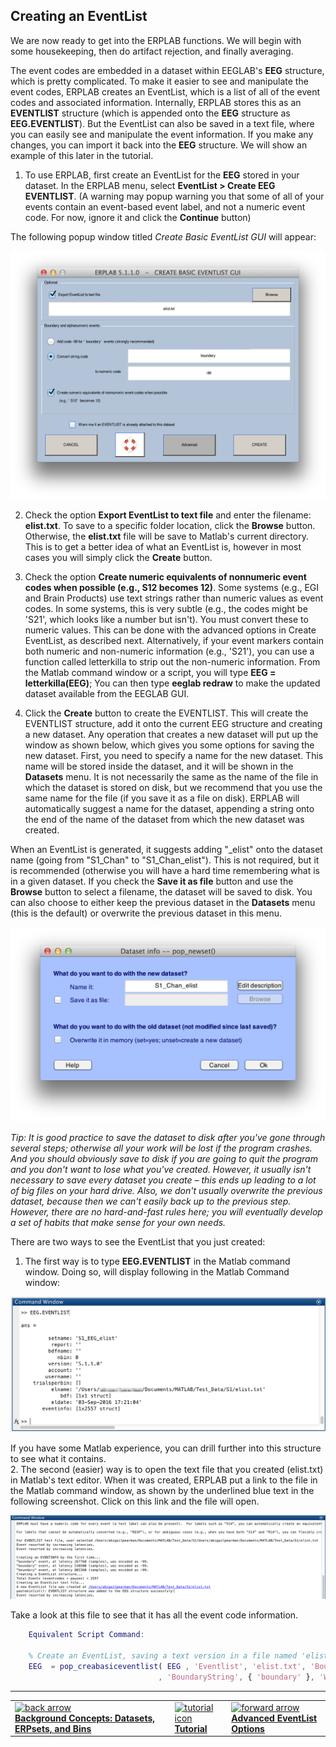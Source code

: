 ## Creating an EventList
We are now ready to get into the ERPLAB functions.  We will begin with some housekeeping, then do artifact rejection, and finally averaging.

The event codes are embedded in a dataset within EEGLAB's **EEG** structure, which is pretty complicated.  To make it easier to see and manipulate the event codes, ERPLAB creates an EventList, which is a list of all of the event codes and associated information.  Internally, ERPLAB stores this as an **EVENTLIST** structure (which is appended onto the **EEG** structure as **EEG.EVENTLIST**).  But the EventList can also be saved in a text file, where you can easily see and manipulate the event information. If you make any changes, you can import it back into the **EEG** structure.  We will show an example of this later in the tutorial.

1. To use ERPLAB, first create an EventList for the **EEG** stored in your dataset. In the ERPLAB menu, select **EventList > Create EEG EVENTLIST**. (A warning may popup warning you that some of all of your events contain an event-based event label, and not a numeric event code. For now, ignore it and click the **Continue** button)

The following popup window titled _Create Basic EventList GUI_ will appear:

![GUI](./images/Tutorial/Tutorial_Creating-an-EventList_1.png)

2. Check the option **Export EventList to text file** and enter the filename: **elist.txt**. To save to a specific folder location, click the **Browse** button. Otherwise, the **elist.txt** file will be save to Matlab's current directory. This is to get a better idea of what an EventList is, however in most cases you will simply click the **Create** button.

3. Check the option **Create numeric equivalents of nonnumeric event codes when possible (e.g., S12 becomes 12)**. Some systems (e.g., EGI and Brain Products) use text strings rather than numeric values as event codes. In some systems, this is very subtle (e.g., the codes might be 'S21', which looks like a number but isn't). You must convert these to numeric values. This can be done with the advanced options in Create EventList, as described next. Alternatively, if your event markers contain both numeric and non-numeric information (e.g., 'S21'), you can use a function called letterkilla to strip out the non-numeric information. From the Matlab command window or a script, you will type **EEG = letterkilla(EEG)**; You can then type **eeglab redraw** to make the updated dataset available from the EEGLAB GUI.

4. Click the **Create** button to create the EVENTLIST. This will create the EVENTLIST structure, add it onto the current EEG structure and creating a new dataset. Any operation that creates a new dataset will put up the window as shown below, which gives you some options for saving the new dataset. First, you need to specify a name for the new dataset. This name will be stored inside the dataset, and it will be shown in the **Datasets** menu. It is not necessarily the same as the name of the file in which the dataset is stored on disk, but we recommend that you use the same name for the file (if you save it as a file on disk). ERPLAB will automatically suggest a name for the dataset, appending a string onto the end of the name of the dataset from which the new dataset was created.

When an EventList is generated, it suggests adding "_elist" onto the dataset name (going from "S1_Chan" to "S1_Chan_elist"). This is not required, but it is recommended (otherwise you will have a hard time remembering what is in a given dataset. If you check the **Save it as file** button and use the **Browse** button to select a filename, the dataset will be saved to disk. You can also choose to either keep the previous dataset in the **Datasets** menu (this is the default) or overwrite the previous dataset in this menu.

![GUI](./images/Tutorial/Tutorial_Creating-an-EventList_2.png)

_Tip: It is good practice to save the dataset to disk after you've gone through several steps; otherwise all your work will be lost if the program crashes.  And you should obviously save to disk if you are going to quit the program and you don't want to lose what you've created.  However, it usually isn't necessary to save every dataset you create – this ends up leading to a lot of big files on your hard drive.  Also, we don't usually overwrite the previous dataset, because then we can't easily back up to the previous step.  However, there are no hard-and-fast rules here; you will eventually develop a set of habits that make sense for your own needs._

There are two ways to see the EventList that you just created:  
1. The first way is to type **EEG.EVENTLIST** in the Matlab command window. Doing so, will display following in the Matlab Command window:

![GUI](./images/Tutorial/Tutorial_Creating-an-EventList_3.png)

If you have some Matlab experience, you can drill further into this structure to see what it contains.  
2. The second (easier) way is to open the text file that you created (elist.txt) in Matlab's text editor. When it was created, ERPLAB put a link to the file in the Matlab command window, as shown by the underlined blue text in the following screenshot. Click on this link and the file will open.

![GUI](./images/Tutorial/Tutorial_Creating-an-EventList_4.png)

Take a look at this file to see that it has all the event code information.  

```Matlab
    Equivalent Script Command:

    % Create an EventList, saving a text version in a file named 'elist.txt' in Matlab's current folder
    EEG  = pop_creabasiceventlist( EEG , 'Eventlist', 'elist.txt', 'BoundaryNumeric', { -99 } ...
                                 , 'BoundaryString', { 'boundary' }, 'Warning', 'on' );
```

----
<table style="width:100%">
  <tr>
    <td><a href="./Background-Concepts:-Datasets,-ERPsets,-and-Bins:-Tutorial"> <img src="https://github.com/lucklab/erplab/wiki/images/ionicicons/ios7-arrow-back.png" alt="back arrow" height="75"><br> <b> Background Concepts: Datasets, ERPsets, and Bins </a></td>
    <td><a href="./Tutorial"> <img src="https://github.com/lucklab/erplab/wiki/images/ionicicons/ios7-copy.png" alt="tutorial icon" height="75"><br> <b> Tutorial</a></td>
    <td><a href="./Advanced-EventList-Options:-Tutorial"> <img src="https://github.com/lucklab/erplab/wiki/images/ionicicons/ios7-arrow-forward.png" alt="forward arrow" height="75"><br> <b> Advanced EventList Options </a></td>
  </tr>
</table>